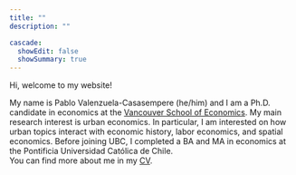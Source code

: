 ```yaml
---
title: ""
description: ""

cascade:
  showEdit: false
  showSummary: true
---
```

Hi, welcome to my website!

My name is Pablo Valenzuela-Casasempere (he/him) and I am a Ph.D. candidate in economics at the [Vancouver School of Economics](https://economics.ubc.ca/). My main research interest is urban economics. In particular, I am interested on how urban topics interact with economic history, labor economics, and spatial economics. Before joining UBC, I completed a BA and MA in economics at the Pontificia Universidad Católica de Chile. 
<br /> You can find more about me in my [CV](files/cv_pablo_march23.pdf).







